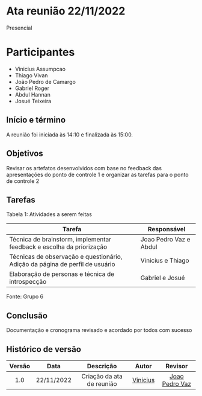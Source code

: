 # Ata reunião 22/11/2022

Presencial 

# Participantes 
- Vinicius Assumpcao
- Thiago Vivan
- João Pedro de Camargo
- Gabriel Roger
- Abdul Hannan
- Josué Teixeira

## Início e término
A reunião foi iniciada às 14:10 e finalizada às 15:00.

## Objetivos
Revisar os artefatos desenvolvidos com base no feedback das apresentações do ponto de controle 1 e organizar as tarefas para o ponto de controle 2

## Tarefas

Tabela 1: Atividades a serem feitas

| Tarefa | Responsável |
| ---- | ---- |
| Técnica de brainstorm, implementar feedback e escolha da priorização | Joao Pedro Vaz  e Abdul
| Técnicas de observação e questionário, Adição da página de perfil de usuário |  Vinicius e Thiago
| Elaboração de personas e técnica de introspecção | Gabriel e Josué

Fonte: Grupo 6

## Conclusão

Documentação e cronograma revisado e acordado por todos com sucesso

## Histórico de versão
| Versão | Data | Descrição | Autor | Revisor |
| :----: | :--: | :-------: | :---: | :-----: |
| 1.0 | 22/11/2022 | Criação da ata de reunião | [Vinicius](https://github.com/viniman27) | [Joao Pedro Vaz](https://github.com/JoaoPedro0803) |

